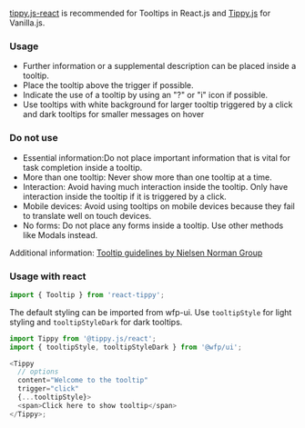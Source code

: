[tippy.js-react](https://github.com/atomiks/tippy.js-react) is recommended for Tooltips in React.js and [Tippy.js](https://github.com/atomiks/tippyjs) for Vanilla.js.

### Usage

- Further information or a supplemental description can be placed inside a tooltip.
- Place the tooltip above the trigger if possible.
- Indicate the use of a tooltip by using an "?" or "i" icon if possible.
- Use tooltips with white background for larger tooltip triggered by a click and dark tooltips for smaller messages on hover

### Do not use

- Essential information:Do not place important information that is vital for task completion inside a tooltip.
- More than one tooltip: Never show more than one tooltip at a time.
- Interaction: Avoid having much interaction inside the tooltip. Only have interaction inside the tooltip if it is triggered by a click.
- Mobile devices: Avoid using tooltips on mobile devices because they fail to translate well on touch devices.
- No forms: Do not place any forms inside a tooltip. Use other methods like Modals instead.

Additional information: [Tooltip guidelines by Nielsen Norman Group](https://www.nngroup.com/articles/tooltip-guidelines/)

### Usage with react

```js
import { Tooltip } from 'react-tippy';
```

The default styling can be imported from wfp-ui. Use `tooltipStyle` for light styling and `tooltipStyleDark` for dark tooltips.

```js
import Tippy from '@tippy.js/react';
import { tooltipStyle, tooltipStyleDark } from '@wfp/ui';

<Tippy
  // options
  content="Welcome to the tooltip"
  trigger="click"
  {...tooltipStyle}>
  <span>Click here to show tooltip</span>
</Tippy>;
```

<!-- NO PROPS -->
